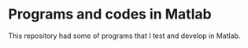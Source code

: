 # Programs and codes in Matlab

This repository had some of programs that I test and develop in Matlab.
